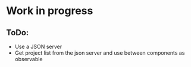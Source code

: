 # Work in progress

## ToDo:

- Use a JSON server
- Get project list from the json server and use between components as observable
